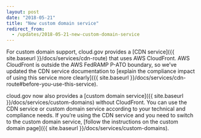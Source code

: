 ```yaml
--- 
layout: post
date: "2018-05-21" 
title: "New custom domain service" 
redirect_from:
  - /updates/2018-05-21-new-custom-domain-service
---
```


For custom domain support, cloud.gov provides a [CDN service]({{ site.baseurl }}/docs/services/cdn-route) that uses AWS CloudFront. AWS CloudFront is outside the AWS FedRAMP P-ATO boundary, so we’ve updated the CDN service documentation to [explain the compliance impact of using this service more clearly]({{ site.baseurl }}/docs/services/cdn-route#before-you-use-this-service).

cloud.gov now also provides a [custom domain service]({{ site.baseurl }}/docs/services/custom-domains) without CloudFront. You can use the CDN service or custom domain service according to your technical and compliance needs. If you’re using the CDN service and you need to switch to the custom domain service, [follow the instructions on the custom domain page]({{ site.baseurl }}/docs/services/custom-domains).
